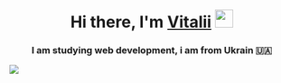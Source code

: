 
<h1 align="center">Hi there, I'm <a href="https://daniilshat.ru/" target="_blank">Vitalii</a> 
<img src="https://github.com/blackcater/blackcater/raw/main/images/Hi.gif" height="32"/></h1>
<h3 align="center"> I am studying web development, i am from Ukrain 🇺🇦</h3>

<img src="https://www.codewars.com/users/viowl/badges/small" align="center">
<!--
**viowl/viowl** is a ✨ _special_ ✨ repository because its `README.md` (this file) appears on your GitHub profile.

Here are some ideas to get you started:

- 🔭 I’m currently working on ...
- 🌱 I’m currently learning ...
- 👯 I’m looking to collaborate on ...
- 🤔 I’m looking for help with ...
- 💬 Ask me about ...
- 📫 How to reach me: ...
- 😄 Pronouns: ...
- ⚡ Fun fact: ...
-->

